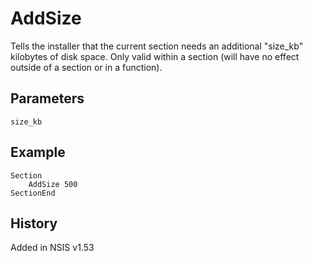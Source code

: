 # AddSize

Tells the installer that the current section needs an additional "size_kb" kilobytes of disk space. Only valid within a section (will have no effect outside of a section or in a function).

## Parameters

    size_kb

## Example

	Section
		AddSize 500
	SectionEnd

## History

Added in NSIS v1.53
